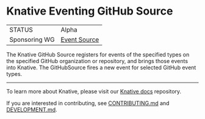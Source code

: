 # Knative Eventing GitHub Source 

|               |                                                                                                                    |
| ------------- | ------------------------------------------------------------------------------------------------------------------ |
| STATUS        | Alpha                                                                                                              |
| Sponsoring WG | [Event Source](https://github.com/knative/community/blob/master/working-groups/WORKING-GROUPS.md#eventing-sources) |

The Knative GitHub Source registers for events of the specified types on 
the specified GitHub organization or repository, and brings those events into Knative. 
The GitHubSource fires a new event for selected GitHub event types.

---

To learn more about Knative, please visit our
[Knative docs](https://github.com/knative/docs) repository.

If you are interested in contributing, see [CONTRIBUTING.md](./CONTRIBUTING.md)
and [DEVELOPMENT.md](./DEVELOPMENT.md).
